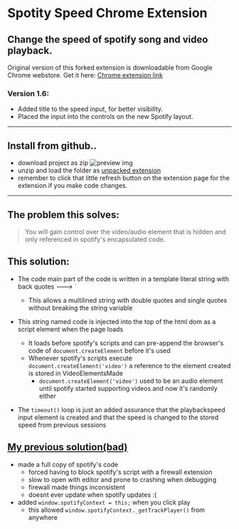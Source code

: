 # Spotity Speed Chrome Extension
Change the speed of spotify song and video playback.
---
Original version of this forked extension is downloadable from Google Chrome webstore. Get it here: [Chrome extension link](https://chrome.google.com/webstore/detail/spotify-playback-speed-ac/cgbihpjbhpdfbdckcabcniojdhcgblhd)

### Version 1.6:
 - Added title to the speed input, for better visibility.
 - Placed the input into the controls on the new Spotify layout.

---
## Install from github..
+ download project as zip ![preview img](https://i.stack.imgur.com/PrvYK.png)
+ unzip and load the folder as [unpacked extension](https://developer.chrome.com/extensions/getstarted#manifest)
+ remember to click that little refresh button on the extension page for the extension if you make code changes.
---
## The problem this solves: 
>  You will gain control over the video/audio element that is hidden and only referenced in spotify's encapsulated code.

## This solution: 
+ The code main part of the code is written in a template literal string with back quotes ---> `
	- This allows a multilined string with double quotes and single quotes without breaking the string variable
	
+ This string named code is injected into the top of the html dom as a script element when the page loads
	- It loads before spotify's scripts and can pre-append the browser's code of `document.createElement` before it's used
	- Whenever spotify's scripts execute `document.createElement('video')` a reference to the element created is stored in VideoElementsMade
		- `document.createElement('video')` used to be an audio element until spotify started supporting videos  and now it's randomly either
+ The `timeout()` loop is just an added assurance that the playbackspeed input element is created and that the speed is changed to the stored speed from previous sessions

## __[My previous solution(bad)](https://github.com/intOrfloat/SpotifyPlaybackRate)__ 
+ made a full copy of spotify's code 
     - forced having to block spotify's script with a firewall extension
     - slow to open with editor and prone to crashing when debugging
     - firewall made things inconsistent
     - doesnt ever update when spotify updates :(
+ added `window.spotifyContext = this;` when you click play
     - this allowed `window.spotifyContext._getTrackPlayer()` from anywhere

